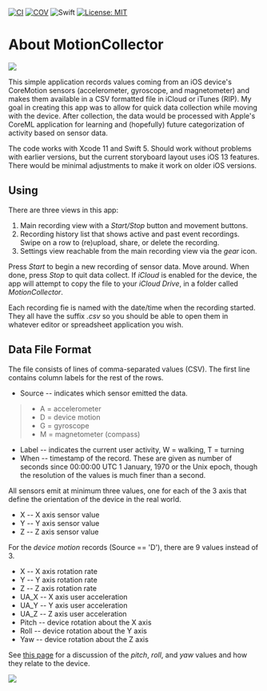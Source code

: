 [![CI](https://github.com/bradhowes/MotionCollector/workflows/CI/badge.svg)](https://github.com/bradhowes/MotionCollector/actions/workflows/CI.yml)
[![COV](https://img.shields.io/endpoint?url=https://gist.githubusercontent.com/bradhowes/9133ad2d68de2dc6b70abdb4ced9232b/raw/MotionCollector-coverage.json)](https://github.com/bradhowes/MotionCollector/blob/main/.github/workflows/CI.yml)
![Swift](https://img.shields.io/badge/Swift-5.5-red.svg)
[![License: MIT](https://img.shields.io/badge/License-MIT-A31F34.svg)](https://opensource.org/licenses/MIT)

# About MotionCollector

![](https://github.com/bradhowes/MotionCollector/blob/main/MotionCollector/Resources/AppIcons/152px.png?raw=true)

This simple application records values coming from an iOS device's CoreMotion sensors (accelerometer, gyroscope,
and magnetometer) and makes them available in a CSV formatted file in iCloud or iTunes (RIP). My goal in
creating this app was to allow for quick data collection while moving with the device. After collection, the
data would be processed with Apple's CoreML application for learning and (hopefully) future categorization of
activity based on sensor data.

The code works with Xcode 11 and Swift 5. Should work without problems with earlier versions, but the current
storyboard layout uses iOS 13 features. There would be minimal adjustments to make it work on older iOS
versions.

## Using

There are three views in this app:

1. Main recording view with a _Start/Stop_ button and movement buttons.
2. Recording history list that shows active and past event recordings. Swipe on a row to (re)upload, share, or
   delete the recording.
3. Settings view reachable from the main recording view via the _gear_ icon.

Press _Start_ to begin a new recording of sensor data. Move around. When done, press _Stop_ to quit data
collect. If _iCloud_ is enabled for the device, the app will attempt to copy the file to your _iCloud Drive_,
in a folder called _MotionCollector_.

Each recording fie is named with the date/time when the recording started. They all have the suffix _.csv_ so
you should be able to open them in whatever editor or spreadsheet application you wish.

## Data File Format

The file consists of lines of comma-separated values (CSV). The first line contains column labels for the rest
of the rows.

* Source -- indicates which sensor emitted the data.
> * A = accelerometer
> * D = device motion
> * G = gyroscope
> * M = magnetometer (compass)

* Label -- indicates the current user activity, W = walking, T = turning
* When -- timestamp of the record. These are given as number of seconds since 00:00:00 UTC 1 January, 1970 or
  the Unix epoch, though the resolution of the values is much finer than a second.

All sensors emit at minimum three values, one for each of the 3 axis that define the orientation of the device
in the real world.

* X -- X axis sensor value
* Y -- Y axis sensor value
* Z -- Z axis sensor value

For the _device motion_ records (Source == 'D'), there are 9 values instead of 3.

* X -- X axis rotation rate
* Y -- Y axis rotation rate
* Z -- Z axis rotation rate
* UA_X -- X axis user acceleration
* UA_Y -- Y axis user acceleration
* UA_Z -- Z axis user acceleration
* Pitch -- device rotation about the X axis
* Roll -- device rotation about the Y axis
* Yaw -- device rotation about the Z axis

See [this
page](https://developer.apple.com/documentation/coremotion/getting_processed_device-motion_data/understanding_reference_frames_and_device_attitude)
for a discussion of the _pitch_, _roll_, and _yaw_ values and how they relate to the device.

![](https://github.com/bradhowes/MotionCollector/blob/main/images/csv.png?raw=true)
